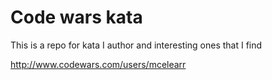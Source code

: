 <h1>Code wars kata</h1>

This is a repo for kata I author and interesting ones that I find

http://www.codewars.com/users/mcelearr
